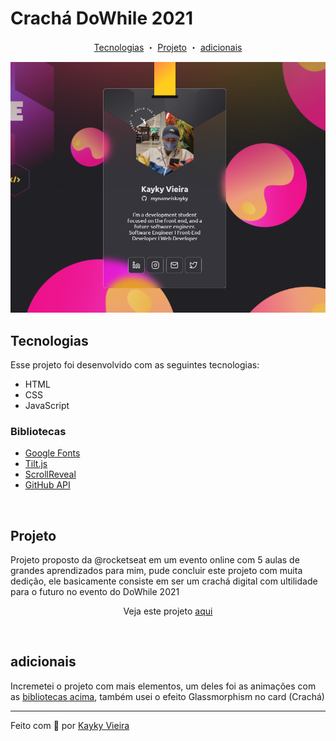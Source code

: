 # Crachá DoWhile 2021

<p align="center">
  <a href="#tecnologias">Tecnologias</a> ・
  <a href="#bibliotecas"></a> 
  <a href="#projeto">Projeto</a> ・
  <a href="#adicionais">adicionais</a>
</p>
<p align="center">
  <img alt="Preview" src="images/img-cracha.png" width="700em">
</p>

## Tecnologias

Esse projeto foi desenvolvido com as seguintes tecnologias:

- HTML
- CSS
- JavaScript

### Bibliotecas

- [Google Fonts](https://www.fonts.google.com/)
- [Tilt.js](https://github.com/gijsroge/tilt.js)
- [ScrollReveal](https://github.com/jlmakes/scrollreveal)
- [GitHub API](https://docs.github.com/pt/github/extending-github/getting-started-with-the-api)

<br>

## Projeto

Projeto proposto da @rocketseat em um evento online com 5 aulas de grandes aprendizados para mim, pude concluir este projeto com muita dedição, ele basicamente consiste em ser um crachá digital com ultilidade para o futuro no evento do DoWhile 2021

<p align="center">Veja este projeto <a href="https://mynameiskayky.github.io/Badge-Do-While2021/" target="_blank">aqui</a></p>

<br>

## adicionais

Incremetei o projeto com mais elementos, um deles foi as animações com as <a href="#bibliotecas">bibliotecas acima</a>, também usei o efeito Glassmorphism no card (Crachá)

---

<p>Feito com 💙 por <a href="https://www.linkedin.com/in/kaykyvieraa/">Kayky Vieira</a></p>
